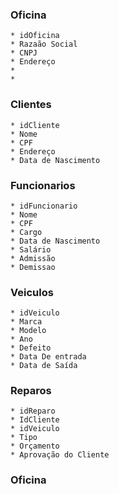 ### Oficina
    * idOficina
    * Razaão Social
    * CNPJ
    * Endereço
    * 
    *
### Clientes
    * idCliente
    * Nome
    * CPF
    * Endereço
    * Data de Nascimento

### Funcionarios
    * idFuncionario
    * Nome
    * CPF
    * Cargo
    * Data de Nascimento
    * Salário
    * Admissão
    * Demissao

### Veiculos
    * idVeiculo
    * Marca
    * Modelo
    * Ano
    * Defeito
    * Data De entrada
    * Data de Saída

### Reparos
    * idReparo
    * IdCliente
    * idVeiculo
    * Tipo
    * Orçamento
    * Aprovação do Cliente

### Oficina